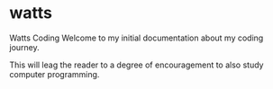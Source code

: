 # watts
Watts Coding
Welcome to my initial documentation about my coding journey.

This will leag the reader to a degree of encouragement to also study computer programming.
